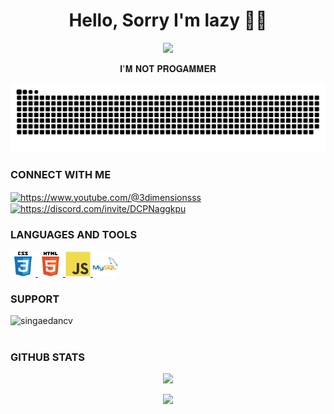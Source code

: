 <h1 align="center">Hello, Sorry I'm lazy 🙏🏻<img src="-" width="40px" alt=""><br></h1>
<p align="center">
  <img src="https://github.com/3dimensionss.png" height=200 />
</p>

<p align="center">
𝐈'𝐌 𝐍𝐎𝐓 𝐏𝐑𝐎𝐆𝐀𝐌𝐌𝐄𝐑
</p>
  
<picture>
  <source
    media="(prefers-color-scheme: dark)"
    srcset="https://raw.githubusercontent.com/platane/snk/output/github-contribution-grid-snake-dark.svg"
  />
  <source
    media="(prefers-color-scheme: light)"
    srcset="https://raw.githubusercontent.com/platane/snk/output/github-contribution-grid-snake.svg"
  />
  <img
    alt="github contribution grid snake animation"
    src="https://raw.githubusercontent.com/platane/snk/output/github-contribution-grid-snake.svg"
  />
</picture>


### CONNECT WITH ME

<p align="left">
<a href="https://www.youtube.com/c/https://www.youtube.com/@3dimensionsss" target="blank"><img align="center" src="https://raw.githubusercontent.com/rahuldkjain/github-profile-readme-generator/master/src/images/icons/Social/youtube.svg" alt="https://www.youtube.com/@3dimensionsss" height="30" width="40" /></a>
<a href="https://discord.gg/https://discord.com/invite/DCPNaggkpu" target="blank"><img align="center" src="https://raw.githubusercontent.com/rahuldkjain/github-profile-readme-generator/master/src/images/icons/Social/discord.svg" alt="https://discord.com/invite/DCPNaggkpu" height="30" width="40" /></a>
</p>

### LANGUAGES AND TOOLS

<p align="left"> <a href="https://www.w3schools.com/css/" target="_blank" rel="noreferrer"> <img src="https://raw.githubusercontent.com/devicons/devicon/master/icons/css3/css3-original-wordmark.svg" alt="css3" width="40" height="40"/> </a> <a href="https://www.w3.org/html/" target="_blank" rel="noreferrer"> <img src="https://raw.githubusercontent.com/devicons/devicon/master/icons/html5/html5-original-wordmark.svg" alt="html5" width="40" height="40"/> </a> <a href="https://developer.mozilla.org/en-US/docs/Web/JavaScript" target="_blank" rel="noreferrer"> <img src="https://raw.githubusercontent.com/devicons/devicon/master/icons/javascript/javascript-original.svg" alt="javascript" width="40" height="40"/> </a> <a href="https://www.mysql.com/" target="_blank" rel="noreferrer"> <img src="https://raw.githubusercontent.com/devicons/devicon/master/icons/mysql/mysql-original-wordmark.svg" alt="mysql" width="40" height="40"/> </a> </p>

### SUPPORT 

<p><a href="https://www.buymeacoffee.com/singaedancv"> <img align="left" src="https://cdn.buymeacoffee.com/buttons/v2/default-yellow.png" height="50" width="210" alt="singaedancv" /></a></p><br><br>

### GITHUB STATS 

<p align="center"><a href="https://github.com/3Dimensionss"><img src="https://github-readme-stats.vercel.app/api?username=zeeoneofficial&show_icons=true&theme=radical"></a></p>
<p align="center"><a href="https://github.com/3Dimensionss"><img src="https://github-readme-stats.vercel.app/api/top-langs/?username=3Dimensionss&theme=radical&layout=compact"></a></p> 
